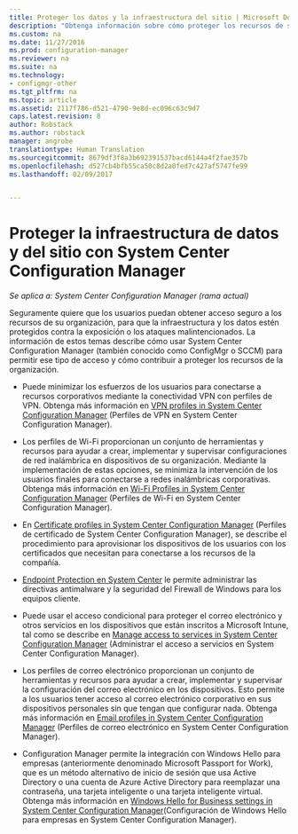 ```yaml
---
title: Proteger los datos y la infraestructura del sitio | Microsoft Docs
description: "Obtenga información sobre cómo proteger los recursos de su organización de la exposición o de los ataques malintencionados con System Center Configuration Manager."
ms.custom: na
ms.date: 11/27/2016
ms.prod: configuration-manager
ms.reviewer: na
ms.suite: na
ms.technology:
- configmgr-other
ms.tgt_pltfrm: na
ms.topic: article
ms.assetid: 2117f786-d521-4790-9e8d-ec096c63c9d7
caps.latest.revision: 8
author: Robstack
ms.author: robstack
manager: angrobe
translationtype: Human Translation
ms.sourcegitcommit: 8679df3f8a3b692391537bacd6144a4f2fae357b
ms.openlocfilehash: d527cb4bfb55ca50c8d2a0fed7c427af5747fe99
ms.lasthandoff: 02/09/2017


---
```

# <a name="protect-data-and-site-infrastructure-with-system-center-configuration-manager"></a>Proteger la infraestructura de datos y del sitio con System Center Configuration Manager

*Se aplica a: System Center Configuration Manager (rama actual)*


Seguramente quiere que los usuarios puedan obtener acceso seguro a los recursos de su organización, para que la infraestructura y los datos estén protegidos contra la exposición o los ataques malintencionados. La información de estos temas describe cómo usar System Center Configuration Manager (también conocido como ConfigMgr o SCCM) para permitir ese tipo de acceso y cómo contribuir a proteger los recursos de la organización.  

-   Puede minimizar los esfuerzos de los usuarios para conectarse a recursos corporativos mediante la conectividad VPN con perfiles de VPN. Obtenga más información en [VPN profiles in System Center Configuration Manager](../deploy-use/vpn-profiles.md) (Perfiles de VPN en System Center Configuration Manager).  

-   Los perfiles de Wi-Fi proporcionan un conjunto de herramientas y recursos para ayudar a crear, implementar y supervisar configuraciones de red inalámbrica en dispositivos de su organización. Mediante la implementación de estas opciones, se minimiza la intervención de los usuarios finales para conectarse a redes inalámbricas corporativas. Obtenga más información en [Wi-Fi Profiles in System Center Configuration Manager](/sccm/protect/deploy-use/create-wifi-profiles) (Perfiles de Wi-Fi en System Center Configuration Manager).  

-   En [Certificate profiles in System Center Configuration Manager](../deploy-use/introduction-to-certificate-profiles.md) (Perfiles de certificado de System Center Configuration Manager), se describe el procedimiento para aprovisionar los dispositivos de los usuarios con los certificados que necesitan para conectarse a los recursos de la compañía.  

-   [Endpoint Protection en System Center](../deploy-use/endpoint-protection.md) le permite administrar las directivas antimalware y la seguridad del Firewall de Windows para los equipos cliente.  

-   Puede usar el acceso condicional para proteger el correo electrónico y otros servicios en los dispositivos que están inscritos a Microsoft Intune, tal como se describe en [Manage access to services in System Center Configuration Manager](../deploy-use/manage-access-to-services.md) (Administrar el acceso a servicios en System Center Configuration Manager).  

-   Los perfiles de correo electrónico proporcionan un conjunto de herramientas y recursos para ayudar a crear, implementar y supervisar la configuración del correo electrónico en los dispositivos. Esto permite a los usuarios tener acceso al correo electrónico corporativo en sus dispositivos personales sin que tengan que configurar nada. Obtenga más información en [Email profiles in System Center Configuration Manager](../deploy-use/introduction-to-email-profiles.md) (Perfiles de correo electrónico en System Center Configuration Manager).  

-   Configuration Manager permite la integración con Windows Hello para empresas (anteriormente denominado Microsoft Passport for Work), que es un método alternativo de inicio de sesión que usa Active Directory o una cuenta de Azure Active Directory para reemplazar una contraseña, una tarjeta inteligente o una tarjeta inteligente virtual. Obtenga más información en [Windows Hello for Business settings in System Center Configuration Manager](../deploy-use/windows-hello-for-business-settings.md)(Configuración de Windows Hello para empresas en System Center Configuration Manager).  

